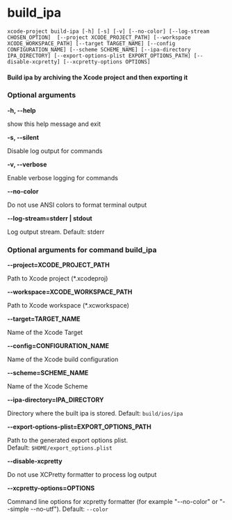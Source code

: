 
build_ipa
=========


``xcode-project build-ipa [-h] [-s] [-v] [--no-color] [--log-stream CHOSEN_OPTION]  [--project XCODE_PROJECT_PATH] [--workspace XCODE_WORKSPACE_PATH] [--target TARGET_NAME] [--config CONFIGURATION_NAME] [--scheme SCHEME_NAME] [--ipa-directory IPA_DIRECTORY] [--export-options-plist EXPORT_OPTIONS_PATH] [--disable-xcpretty] [--xcpretty-options OPTIONS] ``
#### Build ipa by archiving the Xcode project and then exporting it

### Optional arguments


**-h, --help**

show this help message and exit

**-s, --silent**

Disable log output for commands

**-v, --verbose**

Enable verbose logging for commands

**--no-color**

Do not use ANSI colors to format terminal output

**--log-stream=stderr | stdout**

Log output stream. Default: stderr
### Optional arguments for command build_ipa


**--project=XCODE_PROJECT_PATH**

Path to Xcode project (*.xcodeproj)

**--workspace=XCODE_WORKSPACE_PATH**

Path to Xcode workspace (*.xcworkspace)

**--target=TARGET_NAME**

Name of the Xcode Target

**--config=CONFIGURATION_NAME**

Name of the Xcode build configuration

**--scheme=SCHEME_NAME**

Name of the Xcode Scheme

**--ipa-directory=IPA_DIRECTORY**

Directory where the built ipa is stored. Default:&nbsp;`build/ios/ipa`

**--export-options-plist=EXPORT_OPTIONS_PATH**

Path to the generated export options plist. Default:&nbsp;`$HOME/export_options.plist`

**--disable-xcpretty**

Do not use XCPretty formatter to process log output

**--xcpretty-options=OPTIONS**

Command line options for xcpretty formatter (for example "--no-color" or "--simple  --no-utf"). Default:&nbsp;`--color`